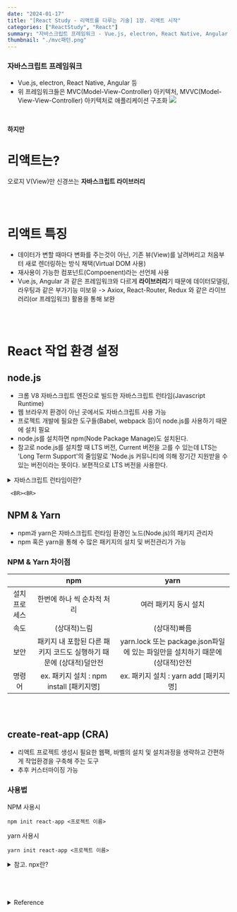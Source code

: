 ```yaml
---
date: "2024-01-17"
title: "[React Study - 리액트를 다루는 기술] 1장. 리액트 시작"
categories: ["ReactStudy", "React"]
summary: "자바스크립트 프레임워크 - Vue.js, electron, React Native, Angular 등"
thumbnail: "./mvc패턴.png"
---
```


### 자바스크립트 프레임워크

- Vue.js, electron, React Native, Angular 등
- 위 프레임워크들은 MVC(Model-View-Controller) 아키텍처, MVVC(Model-View-View-Controller) 아키텍처로 애플리케이션 구조화
  ![](https://velog.velcdn.com/images/dogmnil2007/post/6a8d73c5-8976-4af9-80a2-2eec5138c391/image.png)

<BR>

**하지만**

# 리액트는?

오로지 V(View)만 신경쓰는 **자바스크립트 라이브러리**

  <BR>
  <BR>

# 리액트 특징

- 데이터가 변할 때마다 변화를 주는것이 아닌, 기존 뷰(View)를 날려버리고 처음부터 새로 렌더링하는 방식 채택(Virtual DOM 사용)
- 재사용이 가능한 컴포넌트(Compoenent)라는 선언체 사용
- Vue.js, Angular 과 같은 프레임워크와 다르게 **라이브러리**기 때문에 데이터모델링, 라우팅과 같은 부가기능 미보유
  -> Axiox, React-Router, Redux 와 같은 라이브러리(or 프레임워크) 활용을 통해 보완

<BR>
<BR>

# React 작업 환경 설정

## node.js

- 크롬 V8 자바스크립트 엔진으로 빌드한 자바스크립트 런타임(Javascript Runtime)
- 웹 브라우저 환경이 아닌 곳에서도 자바스크립트 사용 가능
- 프로젝트 개발에 필요한 도구들(Babel, webpack 등)이 node.js를 사용하기 때문에 설치 필요
- node.js를 설치하면 npm(Node Package Manage)도 설치된다.
- 참고로 node.js를 설치할 때 LTS 버전, Current 버전을 고를 수 있는데 LTS는 'Long Term Support'의 줄임말로 'Node.js 커뮤니티에 의해 장기간 지원받을 수 있는 버전이라는 뜻이다. 보편적으로 LTS 버전을 사용한다.

<details>

<summary>자바스크립트 런타임이란?</summary>

<div markdown="1">

**런타임**
프로그래밍 언어가 구동되는 환경을 의미

### 즉 자바스크립트가 구동되는 환경을 자바스크립트 런타임이라 한다.

대표적으로 Browser(크롬, 사파리 등), node.js, react native, electron 등이 있다.

런타임 환경 및 브라우저마다 자바스크립트 엔진이 다른데 node.js, Chrome 브라우저의 경우 구글에서 만든 V8 엔진을 사용.

</div>

</details>
 
  
  
  
     <BR><BR>

## NPM & Yarn

- npm과 yarn은 자바스크립트 런타임 환경인 노드(Node.js)의 패키지 관리자
- npm 혹은 yarn을 통해 수 많은 패키지의 설치 및 버전관리가 가능

### NPM & Yarn 차이점

|               |                                npm                                 |                                     yarn                                     |
| :-----------: | :----------------------------------------------------------------: | :--------------------------------------------------------------------------: |
| 설치 프로세스 |                     한번에 하나 씩 순차적 처리                     |                            여러 패키지 동시 설치                             |
|     속도      |                            (상대적)느림                            |                                 (상대적)빠름                                 |
|     보안      | 패키지 내 포함된 다른 패키지 코드도 실행하기 때문에 (상대적)덜안전 | yarn.lock 또는 package.json파일에 있는 파일만을 설치하기 때문에 (상대적)안전 |
|    명령어     |              ex. 패키지 설치 : npm install [패키지명]              |                    ex. 패키지 설치 : yarn add [패키지명]                     |

<BR><BR>

## create-reat-app (CRA)

- 리액트 프로젝트 생성시 필요한 웹팩, 바벨의 설치 및 설치과정을 생략하고 간편하게 작업환경을 구축해 주는 도구
- 추후 커스터마이징 가능

### 사용법

NPM 사용시

```
npm init react-app <프로젝트 이름>
```

yarn 사용시

```
yarn init react-app <프로젝트 이름>
```

  <details>

<summary>참고. npx란?</summary>

<div markdown="1">

참고로 본인은

```
npx create-react-app <프로젝트 이름>
```

이라는 명령어를 사용하는데
npx(node.js package eXecute)는 자바스크립트 패키지 관리 모듈로 node.js package를 실행할 때 사용하는 모듈이다.

명령줄에서 직접 로컬로 설치된 명령줄 도구를 실행할 수 있도록 npm에서 제공하는 명령어/툴이다.

Node.js 도구를 전역에 설치하지 않고도 실행할 수 있게 해준다.

즉 패키지를 설치하고 실행 → 이후 삭제

일회용 프로그램을 설치할 때 유용하다.

</div>

</details>

   <BR>
 <BR>
 <BR>
   <BR>
  <details>

<summary>Reference</summary>

<div markdown="1">

https://www.codeit.kr/tutorials/15/LTS%EC%9D%98-%EC%9D%98%EB%AF%B8

https://joshua1988.github.io/vue-camp/package-manager/npm-vs-yarn.html#yarn

</div>

</details>
